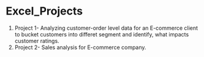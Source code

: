 # Excel_Projects
1. Project 1- Analyzing customer-order level data for an E-commerce client to bucket customers into differet segment and identify, what impacts customer ratings.
2. Project 2- Sales analysis for E-commerce company.
